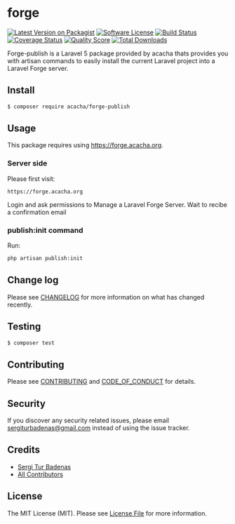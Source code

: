# forge

[![Latest Version on Packagist][ico-version]][link-packagist]
[![Software License][ico-license]](LICENSE.md)
[![Build Status][ico-travis]][link-travis]
[![Coverage Status][ico-scrutinizer]][link-scrutinizer]
[![Quality Score][ico-code-quality]][link-code-quality]
[![Total Downloads][ico-downloads]][link-downloads]

Forge-publish is a Laravel 5 package provided by acacha thats provides you with artisan commands to easily install the 
current Laravel project into a Laravel Forge server.

## Install

``` bash
$ composer require acacha/forge-publish
```

## Usage

This package requires using https://forge.acacha.org. 

### Server side

Please first visit:

```
https://forge.acacha.org
```

Login and ask permissions to Manage a Laravel Forge Server. Wait to recibe a confirmation email 

### publish:init command

Run:

``` bash
php artisan publish:init
```

## Change log

Please see [CHANGELOG](CHANGELOG.md) for more information on what has changed recently.

## Testing

``` bash
$ composer test
```

## Contributing

Please see [CONTRIBUTING](CONTRIBUTING.md) and [CODE_OF_CONDUCT](CODE_OF_CONDUCT.md) for details.

## Security

If you discover any security related issues, please email sergiturbadenas@gmail.com instead of using the issue tracker.

## Credits

- [Sergi Tur Badenas][link-author]
- [All Contributors][link-contributors]

## License

The MIT License (MIT). Please see [License File](LICENSE.md) for more information.

[ico-version]: https://img.shields.io/packagist/v/acacha/forge.svg?style=flat-square
[ico-license]: https://img.shields.io/badge/license-MIT-brightgreen.svg?style=flat-square
[ico-travis]: https://img.shields.io/travis/acacha/forge/master.svg?style=flat-square
[ico-scrutinizer]: https://img.shields.io/scrutinizer/coverage/g/acacha/forge.svg?style=flat-square
[ico-code-quality]: https://img.shields.io/scrutinizer/g/acacha/forge.svg?style=flat-square
[ico-downloads]: https://img.shields.io/packagist/dt/acacha/forge.svg?style=flat-square

[link-packagist]: https://packagist.org/packages/acacha/forge
[link-travis]: https://travis-ci.org/acacha/forge
[link-scrutinizer]: https://scrutinizer-ci.com/g/acacha/forge/code-structure
[link-code-quality]: https://scrutinizer-ci.com/g/acacha/forge
[link-downloads]: https://packagist.org/packages/acacha/forge
[link-author]: https://github.com/acacha
[link-contributors]: ../../contributors
